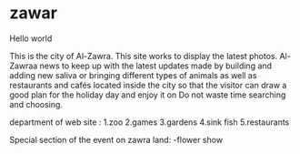 # zawar
Hello world

This is the city of Al-Zawra. This site works to display the latest photos. Al-Zawraa news to keep up with the latest updates made by building and adding new saliva or bringing different types of animals as well as restaurants and cafés located inside the city so that the visitor can draw a good plan for the holiday day and enjoy it on Do not waste time searching and choosing.

department of web site :
1.zoo
2.games
3.gardens
4.sink fish
5.restaurants

Special section of the event on zawra land:
-flower show
